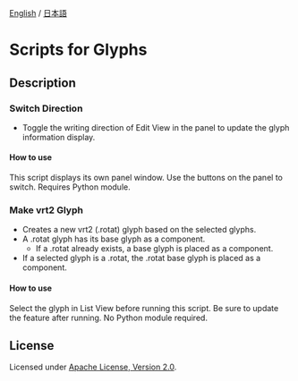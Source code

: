 [English](https://github.com/monokano/Glyphs-Scripts) / [日本語](README-JP.md)

# Scripts for Glyphs

## Description

### Switch Direction
  * Toggle the writing direction of Edit View in the panel to update the glyph information display.

#### How to use
This script displays its own panel window. Use the buttons on the panel to switch. Requires Python module.

### Make vrt2 Glyph
  * Creates a new vrt2 (.rotat) glyph based on the selected glyphs.
  * A .rotat glyph has its base glyph as a component.
      * If a .rotat already exists, a base glyph is placed as a component.
  * If a selected glyph is a .rotat, the .rotat base glyph is placed as a component.
#### How to use
Select the glyph in List View before running this script. Be sure to update the feature after running. No Python module required.

## License

Licensed under [Apache License, Version 2.0](http://www.apache.org/licenses/LICENSE-2.0).